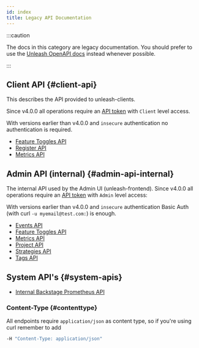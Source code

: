 ```yaml
---
id: index
title: Legacy API Documentation
---
```


:::caution

The docs in this category are legacy documentation. You should prefer to use the [Unleash OpenAPI docs](/reference/api/unleash) instead whenever possible.

:::

## Client API {#client-api}

This describes the API provided to unleash-clients.

Since v4.0.0 all operations require an [API token](/how-to/how-to-create-api-tokens.mdx) with `Client` level access.

With versions earlier than v4.0.0 and `insecure` authentication no authentication is required.

- [Feature Toggles API](./client/features.md)
- [Register API](./client/register.md)
- [Metrics API](./client/metrics.md)

## Admin API (internal) {#admin-api-internal}

The internal API used by the Admin UI (unleash-frontend). Since v4.0.0 all operations require an [API token](/how-to/how-to-create-api-tokens) with `Admin` level access:

With versions earlier than v4.0.0 and `insecure` authentication Basic Auth (with curl `-u myemail@test.com:`) is enough.

- [Events API](./admin/events.md)
- [Feature Toggles API](./admin/features.md)
- [Metrics API](./admin/metrics.md)
- [Project API](./admin/projects.md)
- [Strategies API](./admin/strategies.md)
- [Tags API](./admin/tags.md)

## System API's {#system-apis}

- [Internal Backstage Prometheus API](./internal/prometheus.md)

### Content-Type {#contenttype}

All endpoints require `application/json` as content type, so if you're using curl remember to add

```bash
-H "Content-Type: application/json"
```
